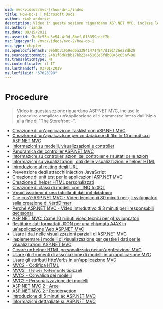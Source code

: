 ```yaml
---
uid: mvc/videos/mvc-2/how-do-i/index
title: How-Do-I | Microsoft Docs
author: rick-anderson
description: Video in questa sezione riguardano ASP.NET MVC, incluse le procedure compilare un'applicazione di e-commerce intero dall'inizio alla fine di 'The Storefront -'.
ms.author: riande
ms.date: 09/15/2011
ms.assetid: 9bc6c53a-3e54-4f9d-8bef-0f3359aecf7b
msc.legacyurl: /mvc/videos/mvc-2/how-do-i
msc.type: chapter
ms.openlocfilehash: 09b8b31059ed6a238414714847d191426e28db28
ms.sourcegitcommit: 24b1f6decbb17bb22a45166e5fdb0845c65af498
ms.translationtype: MT
ms.contentlocale: it-IT
ms.lasthandoff: 03/01/2019
ms.locfileid: "57023898"
---
```

<a name="how-do-i"></a>Procedure
====================
> Video in questa sezione riguardano ASP.NET MVC, incluse le procedure compilare un'applicazione di e-commerce intero dall'inizio alla fine di "The Storefront -".


- [Creazione di un'applicazione Tasklist con ASP.NET MVC](creating-a-tasklist-application-with-aspnet-mvc.md)
- [Creazione di un'applicazione per un database di film in 15 minuti con ASP.NET MVC](creating-a-movie-database-application-in-15-minutes-with-aspnet-mvc.md)
- [Informazioni su modelli, visualizzazioni e controller](understanding-models-views-and-controllers.md)
- [Panoramica del controller ASP.NET MVC](aspnet-mvc-controller-overview.md)
- [Informazioni su controller, azioni del controller e risultati delle azioni](understanding-controllers-controller-actions-and-action-results.md)
- [Informazioni su visualizzazioni, dati delle visualizzazioni e helper HTML](understanding-views-view-data-and-html-helpers.md)
- [Introduzione al routing degli URL](an-introduction-to-url-routing.md)
- [Prevenzione degli attacchi injection JavaScript](preventing-javascript-injection-attacks.md)
- [Creazione di unit test per le applicazioni ASP.NET MVC](creating-unit-tests-for-aspnet-mvc-applications.md)
- [Creazione di helper HTML personalizzati](creating-custom-html-helpers.md)
- [Creazione di classi di modelli con LINQ to SQL](creating-model-classes-with-linq-to-sql.md)
- [Visualizzazione di una tabella di dati del database](displaying-a-table-of-database-data.md)
- [Che cos'è ASP.NET MVC - Video tecnico di 80 minuti per gli sviluppatori sulla creazione di NerdDinner](what-is-aspnet-mvc-80-minute-technical-video-for-developers-building-nerddinner.md)
- [Perché ASP.NET MVC - Video introduttivo di 3 minuti per i responsabili decisionali](why-aspnet-mvc-3-minute-overview-video-for-decision-makers.md)
- [ASP.NET MVC: Come 10 minuti video tecnici per gli sviluppatori](aspnet-mvc-how-10-minute-technical-video-for-developers.md)
- [Restituire dati formattati JSON per una chiamata AJAX in un'applicazione Web ASP.NET MVC](how-do-i-return-json-formatted-data-for-an-ajax-call-in-an-aspnet-mvc-web-application.md)
- [Usare i dati nelle visualizzazioni parziali di ASP.NET MVC](how-do-i-work-with-data-in-aspnet-mvc-partial-views.md)
- [Implementare i modelli di visualizzazione per gestire i dati per le visualizzazioni ASP.NET MVC](how-do-i-implement-view-models-to-manage-data-for-aspnet-mvc-views.md)
- [Creare un helper HTML personalizzato per un'applicazione MVC](how-do-i-create-a-custom-html-helper-for-an-mvc-application.md)
- [Usare gli strumenti di associazione di modelli in un'applicazione MVC](how-do-i-work-with-model-binders-in-an-mvc-application.md)
- [Usare gli attributi HttpVerbs in un'applicazione MVC](how-do-i-use-httpverbs-attributes-in-an-mvc-application.md)
- [MVC2 - Codifica HTML](mvc2-html-encoding.md)
- [MVC2 - Helper fortemente tipizzati](mvc2-stronglytyped-helpers.md)
- [MVC2 - Convalida dei modelli](mvc2-model-validation.md)
- [MVC2 - Personalizzazione dei modelli](mvc2-template-customization.md)
- [ASP.NET MVC 2 - Aree](aspnet-mvc-2-areas.md)
- [ASP.NET MVC 2 - RenderAction](aspnet-mvc-2-render-action.md)
- [Introduzione di 5 minuti ad ASP.NET MVC](5-minute-introduction-to-aspnet-mvc.md)
- [Informazioni dettagliate su ASP.NET MVC](how-to-best-learn-asp-net-mvc.md)

